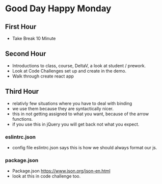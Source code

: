 # Good Day Happy Monday

## First Hour










- Take Break 10 Minute

## Second Hour

- Introductions to class, course, DeltaV, a look at student / prework.
- Look at Code Challenges set up and create in the demo.
- Walk through create react app








## Third Hour

























































- relativly few situations where you have to deal with binding
- we use them because they are syntactically nicer.
- this in not getting assigned to what you want, because of the arrow functions.
- if you use this in jQuery you will get back not what you expect.

### eslintrc.json

- config file eslintrc.json says this is how we should always format our js.

### package.json

- Package.json   <https://www.json.org/json-en.html>
- look at this in code challenge too.
